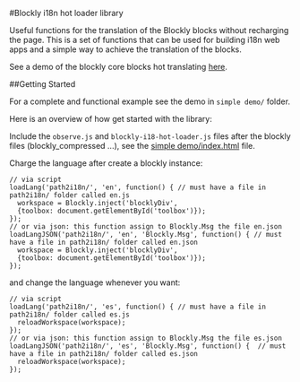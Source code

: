 #Blockly i18n hot loader library

Useful functions for the translation of the Blockly blocks without recharging the page. This is a set of functions that can be used for building i18n web apps and a simple way to achieve the translation of the blocks.

See a demo of the blockly core blocks hot translating [here][live-demo].

[live-demo]: https://carloslfu.github.io/easy-i18n-blockly/simple%demo/

##Getting Started

For a complete and functional example see the demo in `simple demo/` folder.

Here is an overview of how get started with the library:

Include the `observe.js` and `blockly-i18-hot-loader.js` files after the blockly files (blockly_compressed ...), see the [simple demo/index.html][demo-page-git] file.

Charge the language after create a blockly instance:
```
// via script
loadLang('path2i18n/', 'en', function() { // must have a file in path2i18n/ folder called en.js
  workspace = Blockly.inject('blocklyDiv',
  {toolbox: document.getElementById('toolbox')});
});
// or via json: this function assign to Blockly.Msg the file en.json
loadLangJSON('path2i18n/', 'en', 'Blockly.Msg', function() { // must have a file in path2i18n/ folder called en.json
  workspace = Blockly.inject('blocklyDiv',
  {toolbox: document.getElementById('toolbox')});
});
```
and change the language whenever you want:
```
// via script
loadLang('path2i18n/', 'es', function() { // must have a file in path2i18n/ folder called es.js
  reloadWorkspace(workspace);
});
// or via json: this function assign to Blockly.Msg the file es.json
loadLangJSON('path2i18n/', 'es', 'Blockly.Msg', function() {  // must have a file in path2i18n/ folder called es.json
  reloadWorkspace(workspace);
});
```

[demo-page-git]: https://github.com/carloslfu/blob/master/easy-i18n-blockly/simple%demo/index.html
